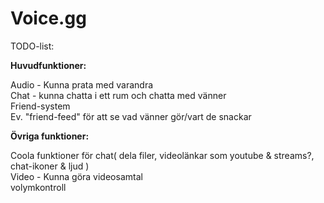 Voice.gg
=====


TODO-list:

<b>Huvudfunktioner:</b>

Audio - Kunna prata med varandra<br>
Chat - kunna chatta i ett rum och chatta med vänner<br>
Friend-system<br>
Ev. "friend-feed" för att se vad vänner gör/vart de snackar<br/>


<b>Övriga funktioner:<br></b>

Coola funktioner för chat( dela filer, videolänkar som youtube & streams?, chat-ikoner & ljud )<br>
Video - Kunna göra videosamtal<br>
volymkontroll
